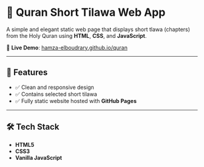 # 📖 Quran Short Tilawa Web App

A simple and elegant static web page that displays short tlawa (chapters) from the Holy Quran using **HTML**, **CSS**, and **JavaScript**.

🔗 **Live Demo**: [hamza-elboudrary.github.io/quran](https://hamza-elboudrary.github.io/quran/)

---

## 🌟 Features

- ✅ Clean and responsive design
- ✅ Contains selected short tilawa
- ✅ Fully static website hosted with **GitHub Pages**

---

## 🛠️ Tech Stack

- **HTML5**
- **CSS3**
- **Vanilla JavaScript**

